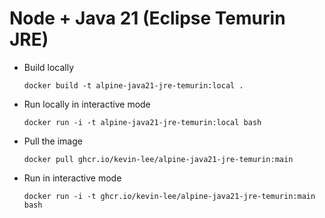 # Node + Java 21 (Eclipse Temurin JRE)

* Build locally
  ```shell
  docker build -t alpine-java21-jre-temurin:local .
  ```

* Run locally in interactive mode
  ```shell
  docker run -i -t alpine-java21-jre-temurin:local bash
  ```

* Pull the image
  ```shell
  docker pull ghcr.io/kevin-lee/alpine-java21-jre-temurin:main
  ```

* Run in interactive mode
  ```shell
  docker run -i -t ghcr.io/kevin-lee/alpine-java21-jre-temurin:main bash
  ```
